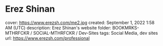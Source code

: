 # Erez Shinan

cover: https://www.erezsh.com/me2.jpg
created: September 1, 2022 1:58 AM (UTC)
description: Erez Shinan's website
folder: BOOKMRKS-MTHRFCKR / SOCIAL-MTHRFCKR / Dev-Sites
tags: Social Media, dev sites
url: https://www.erezsh.com/professional